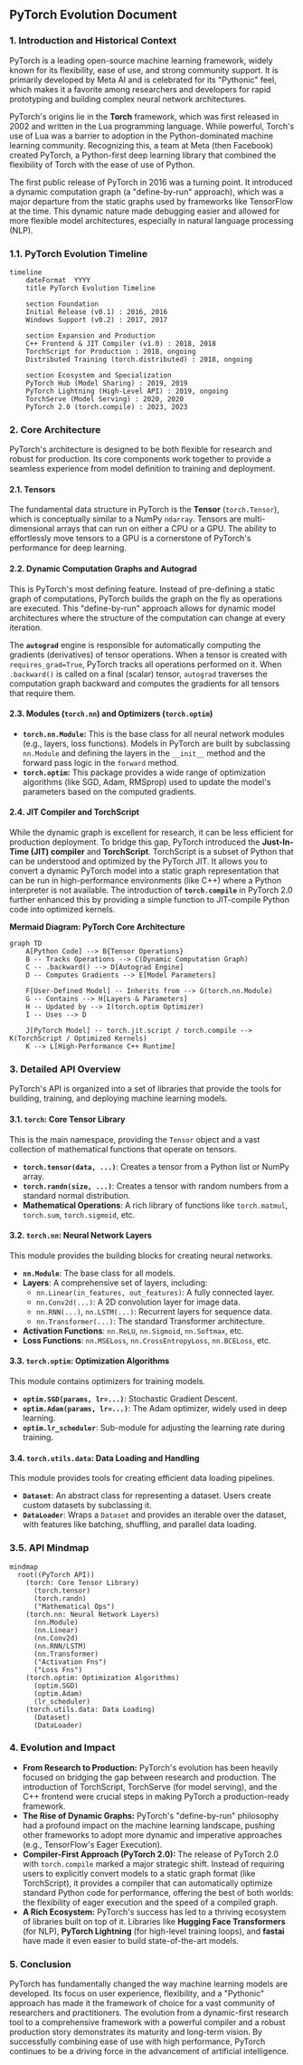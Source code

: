 ## PyTorch Evolution Document

### 1. Introduction and Historical Context

PyTorch is a leading open-source machine learning framework, widely known for its flexibility, ease of use, and strong community support. It is primarily developed by Meta AI and is celebrated for its "Pythonic" feel, which makes it a favorite among researchers and developers for rapid prototyping and building complex neural network architectures.

PyTorch's origins lie in the **Torch** framework, which was first released in 2002 and written in the Lua programming language. While powerful, Torch's use of Lua was a barrier to adoption in the Python-dominated machine learning community. Recognizing this, a team at Meta (then Facebook) created PyTorch, a Python-first deep learning library that combined the flexibility of Torch with the ease of use of Python.

The first public release of PyTorch in 2016 was a turning point. It introduced a dynamic computation graph (a "define-by-run" approach), which was a major departure from the static graphs used by frameworks like TensorFlow at the time. This dynamic nature made debugging easier and allowed for more flexible model architectures, especially in natural language processing (NLP).

### 1.1. PyTorch Evolution Timeline

```mermaid
timeline
    dateFormat  YYYY
    title PyTorch Evolution Timeline

    section Foundation
    Initial Release (v0.1) : 2016, 2016
    Windows Support (v0.2) : 2017, 2017

    section Expansion and Production
    C++ Frontend & JIT Compiler (v1.0) : 2018, 2018
    TorchScript for Production : 2018, ongoing
    Distributed Training (torch.distributed) : 2018, ongoing

    section Ecosystem and Specialization
    PyTorch Hub (Model Sharing) : 2019, 2019
    PyTorch Lightning (High-Level API) : 2019, ongoing
    TorchServe (Model Serving) : 2020, 2020
    PyTorch 2.0 (torch.compile) : 2023, 2023
```

### 2. Core Architecture

PyTorch's architecture is designed to be both flexible for research and robust for production. Its core components work together to provide a seamless experience from model definition to training and deployment.

#### 2.1. Tensors

The fundamental data structure in PyTorch is the **Tensor** (`torch.Tensor`), which is conceptually similar to a NumPy `ndarray`. Tensors are multi-dimensional arrays that can run on either a CPU or a GPU. The ability to effortlessly move tensors to a GPU is a cornerstone of PyTorch's performance for deep learning.

#### 2.2. Dynamic Computation Graphs and Autograd

This is PyTorch's most defining feature. Instead of pre-defining a static graph of computations, PyTorch builds the graph on the fly as operations are executed. This "define-by-run" approach allows for dynamic model architectures where the structure of the computation can change at every iteration.

The **`autograd`** engine is responsible for automatically computing the gradients (derivatives) of tensor operations. When a tensor is created with `requires_grad=True`, PyTorch tracks all operations performed on it. When `.backward()` is called on a final (scalar) tensor, `autograd` traverses the computation graph backward and computes the gradients for all tensors that require them.

#### 2.3. Modules (`torch.nn`) and Optimizers (`torch.optim`)

*   **`torch.nn.Module`:** This is the base class for all neural network modules (e.g., layers, loss functions). Models in PyTorch are built by subclassing `nn.Module` and defining the layers in the `__init__` method and the forward pass logic in the `forward` method.
*   **`torch.optim`:** This package provides a wide range of optimization algorithms (like SGD, Adam, RMSprop) used to update the model's parameters based on the computed gradients.

#### 2.4. JIT Compiler and TorchScript

While the dynamic graph is excellent for research, it can be less efficient for production deployment. To bridge this gap, PyTorch introduced the **Just-In-Time (JIT) compiler** and **TorchScript**. TorchScript is a subset of Python that can be understood and optimized by the PyTorch JIT. It allows you to convert a dynamic PyTorch model into a static graph representation that can be run in high-performance environments (like C++) where a Python interpreter is not available. The introduction of **`torch.compile`** in PyTorch 2.0 further enhanced this by providing a simple function to JIT-compile Python code into optimized kernels.

**Mermaid Diagram: PyTorch Core Architecture**

```mermaid
graph TD
    A[Python Code] --> B{Tensor Operations}
    B -- Tracks Operations --> C(Dynamic Computation Graph)
    C -- .backward() --> D[Autograd Engine]
    D -- Computes Gradients --> E[Model Parameters]

    F[User-Defined Model] -- Inherits from --> G(torch.nn.Module)
    G -- Contains --> H[Layers & Parameters]
    H -- Updated by --> I(torch.optim Optimizer)
    I -- Uses --> D

    J[PyTorch Model] -- torch.jit.script / torch.compile --> K(TorchScript / Optimized Kernels)
    K --> L[High-Performance C++ Runtime]
```

### 3. Detailed API Overview

PyTorch's API is organized into a set of libraries that provide the tools for building, training, and deploying machine learning models.

#### 3.1. `torch`: Core Tensor Library

This is the main namespace, providing the `Tensor` object and a vast collection of mathematical functions that operate on tensors.

*   **`torch.tensor(data, ...)`**: Creates a tensor from a Python list or NumPy array.
*   **`torch.randn(size, ...)`**: Creates a tensor with random numbers from a standard normal distribution.
*   **Mathematical Operations**: A rich library of functions like `torch.matmul`, `torch.sum`, `torch.sigmoid`, etc.

#### 3.2. `torch.nn`: Neural Network Layers

This module provides the building blocks for creating neural networks.

*   **`nn.Module`**: The base class for all models.
*   **Layers**: A comprehensive set of layers, including:
    *   `nn.Linear(in_features, out_features)`: A fully connected layer.
    *   `nn.Conv2d(...)`: A 2D convolution layer for image data.
    *   `nn.RNN(...)`, `nn.LSTM(...)`: Recurrent layers for sequence data.
    *   `nn.Transformer(...)`: The standard Transformer architecture.
*   **Activation Functions**: `nn.ReLU`, `nn.Sigmoid`, `nn.Softmax`, etc.
*   **Loss Functions**: `nn.MSELoss`, `nn.CrossEntropyLoss`, `nn.BCELoss`, etc.

#### 3.3. `torch.optim`: Optimization Algorithms

This module contains optimizers for training models.

*   **`optim.SGD(params, lr=...)`**: Stochastic Gradient Descent.
*   **`optim.Adam(params, lr=...)`**: The Adam optimizer, widely used in deep learning.
*   **`optim.lr_scheduler`**: Sub-module for adjusting the learning rate during training.

#### 3.4. `torch.utils.data`: Data Loading and Handling

This module provides tools for creating efficient data loading pipelines.

*   **`Dataset`**: An abstract class for representing a dataset. Users create custom datasets by subclassing it.
*   **`DataLoader`**: Wraps a `Dataset` and provides an iterable over the dataset, with features like batching, shuffling, and parallel data loading.

### 3.5. API Mindmap

```mermaid
mindmap
  root((PyTorch API))
    (torch: Core Tensor Library)
      (torch.tensor)
      (torch.randn)
      ("Mathematical Ops")
    (torch.nn: Neural Network Layers)
      (nn.Module)
      (nn.Linear)
      (nn.Conv2d)
      (nn.RNN/LSTM)
      (nn.Transformer)
      ("Activation Fns")
      ("Loss Fns")
    (torch.optim: Optimization Algorithms)
      (optim.SGD)
      (optim.Adam)
      (lr_scheduler)
    (torch.utils.data: Data Loading)
      (Dataset)
      (DataLoader)
```

### 4. Evolution and Impact

*   **From Research to Production:** PyTorch's evolution has been heavily focused on bridging the gap between research and production. The introduction of TorchScript, TorchServe (for model serving), and the C++ frontend were crucial steps in making PyTorch a production-ready framework.
*   **The Rise of Dynamic Graphs:** PyTorch's "define-by-run" philosophy had a profound impact on the machine learning landscape, pushing other frameworks to adopt more dynamic and imperative approaches (e.g., TensorFlow's Eager Execution).
*   **Compiler-First Approach (PyTorch 2.0):** The release of PyTorch 2.0 with `torch.compile` marked a major strategic shift. Instead of requiring users to explicitly convert models to a static graph format (like TorchScript), it provides a compiler that can automatically optimize standard Python code for performance, offering the best of both worlds: the flexibility of eager execution and the speed of a compiled graph.
*   **A Rich Ecosystem:** PyTorch's success has led to a thriving ecosystem of libraries built on top of it. Libraries like **Hugging Face Transformers** (for NLP), **PyTorch Lightning** (for high-level training loops), and **fastai** have made it even easier to build state-of-the-art models.

### 5. Conclusion

PyTorch has fundamentally changed the way machine learning models are developed. Its focus on user experience, flexibility, and a "Pythonic" approach has made it the framework of choice for a vast community of researchers and practitioners. The evolution from a dynamic-first research tool to a comprehensive framework with a powerful compiler and a robust production story demonstrates its maturity and long-term vision. By successfully combining ease of use with high performance, PyTorch continues to be a driving force in the advancement of artificial intelligence.
